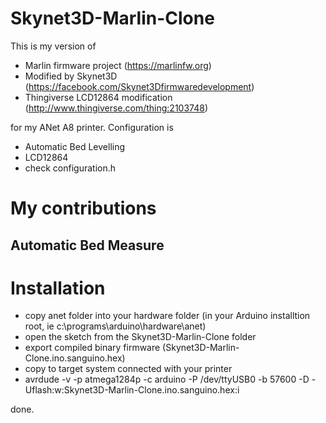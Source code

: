 # Skynet3D-Marlin-Clone

This is my version of 
- Marlin firmware project (https://marlinfw.org)
- Modified by Skynet3D (https://facebook.com/Skynet3Dfirmwaredevelopment)
- Thingiverse LCD12864 modification (http://www.thingiverse.com/thing:2103748)

for my ANet A8 printer. Configuration is
- Automatic Bed Levelling
- LCD12864
- check configuration.h

# My contributions

## Automatic Bed Measure


# Installation

- copy anet folder into your hardware folder (in your Arduino installtion root, ie c:\programs\arduino\hardware\anet)
- open the sketch from the Skynet3D-Marlin-Clone folder
- export compiled binary firmware (Skynet3D-Marlin-Clone.ino.sanguino.hex)
- copy to target system connected with your printer
- avrdude -v -p atmega1284p -c arduino -P /dev/ttyUSB0 -b 57600 -D -Uflash:w:Skynet3D-Marlin-Clone.ino.sanguino.hex:i

done.

